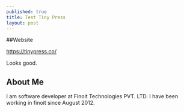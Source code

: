 ```yaml
---
published: true
title: Test Tiny Press
layout: post
---
```

##Website

https://tinypress.co/

Looks good.

## About Me

I am software developer at Finoit Technologies PVT. LTD.
I have been working in finoit since August 2012.